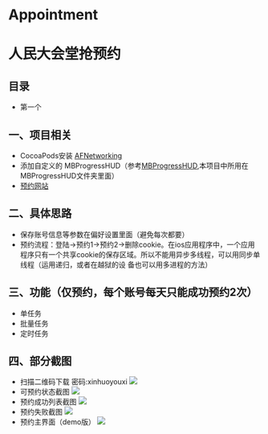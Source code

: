 # Appointment
人民大会堂抢预约
====  

## 目录
* 第一个




一、项目相关
------- 
  * CocoaPods安装 [AFNetworking](https://github.com/AFNetworking/AFNetworking) 
  * 添加自定义的 MBProgressHUD（参考[MBProgressHUD](https://github.com/jdg/MBProgressHUD),本项目中所用在MBProgressHUD文件夹里面）
  * [预约网站](http://mzxjnt.people.com.cn/jnt/web/user/UserLogin.jsp)

二、具体思路
------- 
* 保存账号信息等参数在偏好设置里面（避免每次都要）
* 预约流程：登陆->预约1->预约2->删除cookie。在ios应用程序中，一个应用程序只有一个共享cookie的保存区域。所以不能用异步多线程，可以用同步单线程（运用递归，或者在越狱的设   备也可以用多进程的方法）

三、功能（仅预约，每个账号每天只能成功预约2次）
-------  
* 单任务
* 批量任务
* 定时任务

四、部分截图
------- 
* 扫描二维码下载 密码:xinhuoyouxi ![](https://github.com/MoPellet/Appointment/raw/master/screenshots/5.png)
* 可预约状态截图 ![](https://github.com/MoPellet/Appointment/raw/master/screenshots/2.jpg) 
* 预约成功列表截图 ![](https://github.com/MoPellet/Appointment/raw/master/screenshots/1.jpg) 
* 预约失败截图 ![](https://github.com/MoPellet/Appointment/raw/master/screenshots/3.jpg) 
* 预约主界面（demo版） ![](https://github.com/MoPellet/Appointment/raw/master/screenshots/4.png) 
